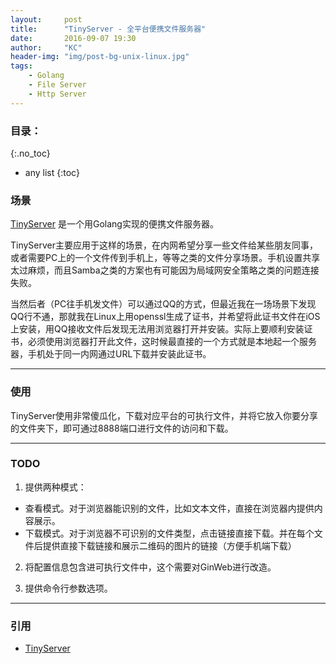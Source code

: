 ```yaml
---
layout:     post
title:      "TinyServer - 全平台便携文件服务器"
date:       2016-09-07 19:30
author:     "KC"
header-img: "img/post-bg-unix-linux.jpg"
tags:
    - Golang
    - File Server
    - Http Server
---
```


### 目录：
{:.no_toc}
* any list
{:toc}

### 场景

[TinyServer](https://github.com/kimiazhu/tinyserver) 是一个用Golang实现的便携文件服务器。

TinyServer主要应用于这样的场景，在内网希望分享一些文件给某些朋友同事，或者需要PC上的一个文件传到手机上，等等之类的文件分享场景。手机设置共享太过麻烦，而且Samba之类的方案也有可能因为局域网安全策略之类的问题连接失败。

当然后者（PC往手机发文件）可以通过QQ的方式，但最近我在一场场景下发现QQ行不通，那就我在Linux上用openssl生成了证书，并希望将此证书文件在iOS上安装，用QQ接收文件后发现无法用浏览器打开并安装。实际上要顺利安装证书，必须使用浏览器打开此文件，这时候最直接的一个方式就是本地起一个服务器，手机处于同一内网通过URL下载并安装此证书。

---

### 使用

TinyServer使用非常傻瓜化，下载对应平台的可执行文件，并将它放入你要分享的文件夹下，即可通过8888端口进行文件的访问和下载。

---

### TODO

1. 提供两种模式：

  - 查看模式。对于浏览器能识别的文件，比如文本文件，直接在浏览器内提供内容展示。
  - 下载模式。对于浏览器不可识别的文件类型，点击链接直接下载。并在每个文件后提供直接下载链接和展示二维码的图片的链接（方便手机端下载）

2. 将配置信息包含进可执行文件中，这个需要对GinWeb进行改造。

3. 提供命令行参数选项。

---

### 引用

- [TinyServer](https://github.com/kimiazhu/tinyserver)
